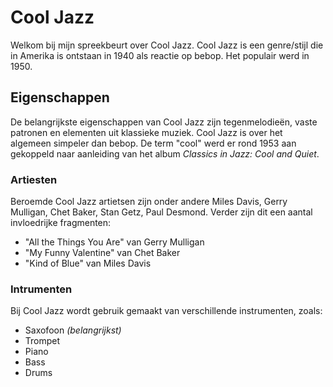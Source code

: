 # Cool Jazz

Welkom bij mijn spreekbeurt over Cool Jazz. Cool Jazz is een genre/stijl die in Amerika is ontstaan in 1940 als reactie op bebop. Het populair werd in 1950.

## Eigenschappen

De belangrijkste eigenschappen van Cool Jazz zijn tegenmelodieën, vaste patronen en elementen uit klassieke muziek. Cool Jazz is over het algemeen simpeler dan bebop. De term "cool" werd er rond 1953 aan gekoppeld naar aanleiding van het album _Classics in Jazz: Cool and Quiet_.

### Artiesten

Beroemde Cool Jazz artietsen zijn onder andere Miles Davis, Gerry Mulligan, Chet Baker, Stan Getz, Paul Desmond. Verder zijn dit een aantal invloedrijke fragmenten: 

- "All the Things You Are" van Gerry Mulligan
- "My Funny Valentine" van Chet Baker
- "Kind of Blue" van Miles Davis

### Intrumenten

Bij Cool Jazz wordt gebruik gemaakt van verschillende instrumenten, zoals:

- Saxofoon _(belangrijkst)_
- Trompet
- Piano
- Bass
- Drums

